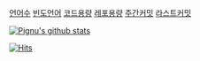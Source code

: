 [언어수](https://img.shields.io/github/languages/count/pignuante/survive)
[빈도언어](https://img.shields.io/github/languages/top/pignuante/survive)
[코드용량](https://img.shields.io/github/languages/code-size/pignuante/survive)
[레포용량](https://img.shields.io/github/repo-size/pignuante/survive)
[주간커밋](https://img.shields.io/github/commit-activity/w/pignuante/survive)
[라스트커밋](https://img.shields.io/github/last-commit/pignuante/survive)

[![Pignu's github stats](https://github-readme-stats.vercel.app/api?username=pignuante&show_icons=true&theme=highcontrast)](https://github.com/anuraghazra/github-readme-stats)

[![Hits](https://hits.seeyoufarm.com/api/count/incr/badge.svg?url=https%3A%2F%2Fgithub.com%2Fpignuante)](https://hits.seeyoufarm.com)

